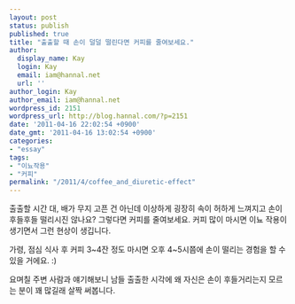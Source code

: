 ```yaml
---
layout: post
status: publish
published: true
title: "출출할 때 손이 덜덜 떨린다면 커피를 줄여보세요."
author:
  display_name: Kay
  login: Kay
  email: iam@hannal.net
  url: ''
author_login: Kay
author_email: iam@hannal.net
wordpress_id: 2151
wordpress_url: http://blog.hannal.com/?p=2151
date: '2011-04-16 22:02:54 +0900'
date_gmt: '2011-04-16 13:02:54 +0900'
categories:
- "essay"
tags:
- "이뇨작용"
- "커피"
permalink: "/2011/4/coffee_and_diuretic-effect"
---
```

<p>출출할 시간 대, 배가 무지 고픈 건 아닌데 이상하게 굉장히 속이 허하게 느껴지고 손이 후들후들 떨리시진 않나요? 그렇다면 커피를 줄여보세요. 커피 많이 마시면 이뇨 작용이 생기면서 그런 현상이 생깁니다.</p>
<p>가령, 점심 식사 후 커피 3~4잔 정도 마시면 오후 4~5시쯤에 손이 떨리는 경험을 할 수 있을 거에요. :)</p>
<p>요며칠 주변 사람과 얘기해보니 남들 출출한 시각에 왜 자신은 손이 후들거리는지 모르는 분이 꽤 많길래 살짝 써봅니다.</p>
